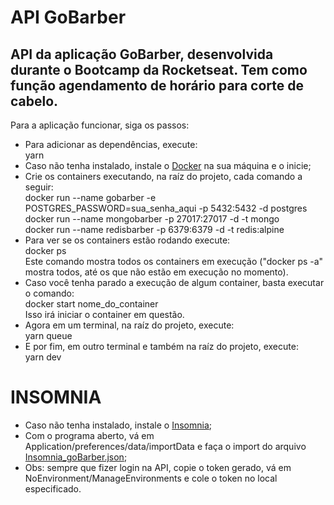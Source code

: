 # API GoBarber
## API da aplicação GoBarber, desenvolvida durante o Bootcamp da Rocketseat. Tem como função agendamento de horário para corte de cabelo.
Para a aplicação funcionar, siga os passos:
<ul>
<li>Para adicionar as dependências, execute:
<br />
yarn
</li>
<li>Caso não tenha instalado, instale o <a href="https://docs.docker.com/docker-for-windows/install/">Docker</a> na sua máquina e o inicie;</li>
<li>Crie os containers executando, na raíz do projeto, cada comando a seguir:
<br />
docker run --name gobarber -e POSTGRES_PASSWORD=sua_senha_aqui -p 5432:5432 -d postgres
<br />
docker run --name mongobarber -p 27017:27017 -d -t mongo
<br />
docker run --name redisbarber -p 6379:6379 -d -t redis:alpine
</li>
<li>Para ver se os containers estão rodando execute:
<br />
docker ps
<br />
Este comando mostra todos os containers em execução ("docker ps -a" mostra todos, até os que não estão em execução no momento).
</li>
<li>Caso você tenha parado a execução de algum container, basta executar o comando:
<br />
docker start nome_do_container
<br />
Isso irá iniciar o container em questão.
</li>
<li>Agora em um terminal, na raíz do projeto, execute:
<br />
yarn queue
</li>
<li>E por fim, em outro terminal e também na raíz do projeto, execute:
<br />
yarn dev
</li>
</ul>

# INSOMNIA
<ul>
  <li>Caso não tenha instalado, instale o <a href="https://insomnia.rest/">Insomnia</a>; </li>
  <li>Com o programa aberto, vá em Application/preferences/data/importData e faça o import do arquivo <a href="https://github.com/ManoelPradoMark22/API-GoBarber/blob/master/Insomnia_goBarber.json">Insomnia_goBarber.json</a>;</li>
  <li>Obs: sempre que fizer login na API, copie o token gerado, vá em NoEnvironment/ManageEnvironments e cole o token no local especificado.</li>
</ul>
